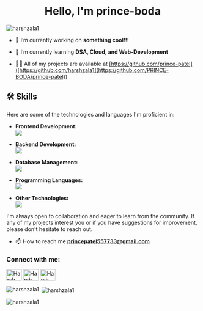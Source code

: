 # 

<h1 align="center">Hello, I'm prince-boda</h1>
<p align="left"> <img src="https://komarev.com/ghpvc/?username=harshzala1&label=Profile%20views&color=0e75b6&style=flat" alt="harshzala1" /> </p>

- 🔭 I’m currently working on **something cool!!!**

- 🌱 I’m currently learning **DSA, Cloud, and Web-Development**

- 👨‍💻 All of my projects are available at [https://github.com/prince-patel]([https://github.com/harshzala1](https://github.com/PRINCE-BODA/prince-patel))
## 🛠 Skills

Here are some of the technologies and languages I'm proficient in:

- **Frontend Development:**<br/>
  <img src="https://skillicons.dev/icons?i=react,nextjs,dotnet,flutter,tailwindcss,bootstrap"/>

- **Backend Development:**<br/>
  <img src="https://skillicons.dev/icons?i=nodejs,express,dotnet"/>

- **Database Management:**<br/>
  <img src="https://skillicons.dev/icons?i=mongodb,mysql,sqlite"/>

- **Programming Languages:**<br/>
  <img src="https://skillicons.dev/icons?i=js,dart,java"/>

- **Other Technologies:**<br/>
  <img src="https://skillicons.dev/icons?i=github,git,postman"/>

I'm always open to collaboration and eager to learn from the community. If any of my projects interest you or if you have suggestions for improvement, please don't hesitate to reach out.

- 📫 How to reach me **princepatel557733@gmail.com**

<h3 align="left">Connect with me:</h3>
<p align="left">
<a href="https://www.linkedin.com/in/harsh-zala-833b9230b/" target="blank"><img align="center" src="https://raw.githubusercontent.com/rahuldkjain/github-profile-readme-generator/master/src/images/icons/Social/linked-in-alt.svg" alt="Harsh Zala's LinkedIn" height="30" width="40" /></a>
<a href="https://www.instagram.com/iamharshzala/" target="blank"><img align="center" src="https://raw.githubusercontent.com/rahuldkjain/github-profile-readme-generator/master/src/images/icons/Social/instagram.svg" alt="Harsh Zala's Instagram" height="30" width="40" /></a>
<a href="https://leetcode.com/u/harshzala1/" target="blank"><img align="center" src="https://raw.githubusercontent.com/rahuldkjain/github-profile-readme-generator/master/src/images/icons/Social/leet-code.svg" alt="Harsh Zala's LeetCode" height="30" width="40" /></a>
</p>

<p><img align="left" src="https://github-readme-stats.vercel.app/api/top-langs?username=harshzala1&show_icons=true&locale=en&layout=compact" alt="harshzala1" /></p>

<p>&nbsp;<img align="center" src="https://github-readme-stats.vercel.app/api?username=harshzala1&show_icons=true&locale=en" alt="harshzala1" /></p>

<p><img align="center" src="https://github-readme-streak-stats.herokuapp.com/?user=harshzala1&" alt="harshzala1" /></p>
